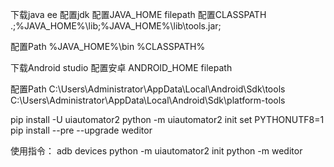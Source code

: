 下载java ee
配置jdk 
配置JAVA_HOME filepath
配置CLASSPATH .;%JAVA_HOME%\lib;%JAVA_HOME%\lib\tools.jar;

配置Path
%JAVA_HOME%\bin
%CLASSPATH%

下载Android studio
配置安卓
ANDROID_HOME filepath

配置Path
C:\Users\Administrator\AppData\Local\Android\Sdk\tools
C:\Users\Administrator\AppData\Local\Android\Sdk\platform-tools

pip install -U uiautomator2
python -m uiautomator2 init
set PYTHONUTF8=1
pip install --pre --upgrade weditor


使用指令：
adb devices
python -m uiautomator2 init
python -m weditor